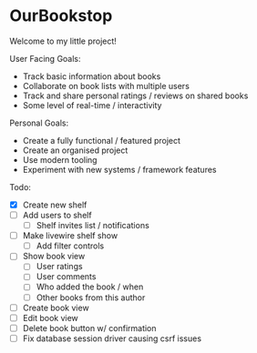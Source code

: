 # OurBookstop

Welcome to my little project!

User Facing Goals:

- Track basic information about books
- Collaborate on book lists with multiple users
- Track and share personal ratings / reviews on shared books
- Some level of real-time / interactivity

Personal Goals:

- Create a fully functional / featured project
- Create an organised project
- Use modern tooling
- Experiment with new systems / framework features  

Todo:

- [x] Create new shelf
- [ ] Add users to shelf
  - [ ] Shelf invites list / notifications
- [ ] Make livewire shelf show
  - [ ] Add filter controls
- [ ] Show book view
  - [ ] User ratings
  - [ ] User comments
  - [ ] Who added the book / when
  - [ ] Other books from this author
- [ ] Create book view
- [ ] Edit book view
- [ ] Delete book button w/ confirmation
- [ ] Fix database session driver causing csrf issues
